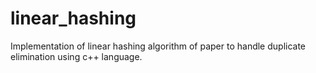 # linear_hashing
Implementation of linear hashing algorithm of paper  to handle duplicate elimination using c++ language. 

